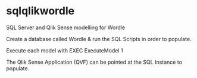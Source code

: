 # sqlqlikwordle
SQL Server and Qlik Sense modelling for Wordle

Create a database called Wordle & run the SQL Scripts in order to populate.

Execute each model with EXEC ExecuteModel 1

The Qlik Sense Application (QVF) can be pointed at the SQL Instance to populate.
